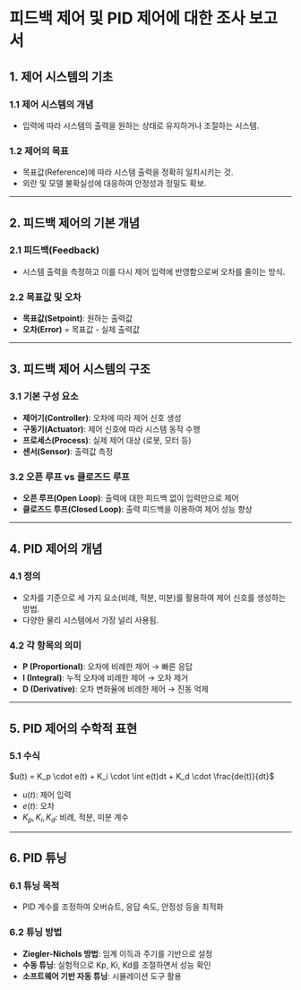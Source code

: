 # 피드백 제어 및 PID 제어에 대한 조사 보고서

## 1. 제어 시스템의 기초

### 1.1 제어 시스템의 개념

* 입력에 따라 시스템의 출력을 원하는 상태로 유지하거나 조절하는 시스템.

### 1.2 제어의 목표

* 목표값(Reference)에 따라 시스템 출력을 정확히 일치시키는 것.
* 외란 및 모델 불확실성에 대응하여 안정성과 정밀도 확보.

---

## 2. 피드백 제어의 기본 개념

### 2.1 피드백(Feedback)

* 시스템 출력을 측정하고 이를 다시 제어 입력에 반영함으로써 오차를 줄이는 방식.

### 2.2 목표값 및 오차

* **목표값(Setpoint)**: 원하는 출력값
* **오차(Error)** = 목표값 - 실제 출력값

---

## 3. 피드백 제어 시스템의 구조

### 3.1 기본 구성 요소

* **제어기(Controller)**: 오차에 따라 제어 신호 생성
* **구동기(Actuator)**: 제어 신호에 따라 시스템 동작 수행
* **프로세스(Process)**: 실제 제어 대상 (로봇, 모터 등)
* **센서(Sensor)**: 출력값 측정

### 3.2 오픈 루프 vs 클로즈드 루프

* **오픈 루프(Open Loop)**: 출력에 대한 피드백 없이 입력만으로 제어
* **클로즈드 루프(Closed Loop)**: 출력 피드백을 이용하여 제어 성능 향상

---

## 4. PID 제어의 개념

### 4.1 정의

* 오차를 기준으로 세 가지 요소(비례, 적분, 미분)를 활용하여 제어 신호를 생성하는 방법.
* 다양한 물리 시스템에서 가장 널리 사용됨.

### 4.2 각 항목의 의미

* **P (Proportional)**: 오차에 비례한 제어 → 빠른 응답
* **I (Integral)**: 누적 오차에 비례한 제어 → 오차 제거
* **D (Derivative)**: 오차 변화율에 비례한 제어 → 진동 억제

---

## 5. PID 제어의 수학적 표현

### 5.1 수식

$u(t) = K_p \cdot e(t) + K_i \cdot \int e(t)dt + K_d \cdot \frac{de(t)}{dt}$

* $u(t)$: 제어 입력
* $e(t)$: 오차
* $K_p, K_i, K_d$: 비례, 적분, 미분 계수

---

## 6. PID 튜닝

### 6.1 튜닝 목적

* PID 계수를 조정하여 오버슈트, 응답 속도, 안정성 등을 최적화

### 6.2 튜닝 방법

* **Ziegler-Nichols 방법**: 임계 이득과 주기를 기반으로 설정
* **수동 튜닝**: 실험적으로 Kp, Ki, Kd를 조절하면서 성능 확인
* **소프트웨어 기반 자동 튜닝**: 시뮬레이션 도구 활용
